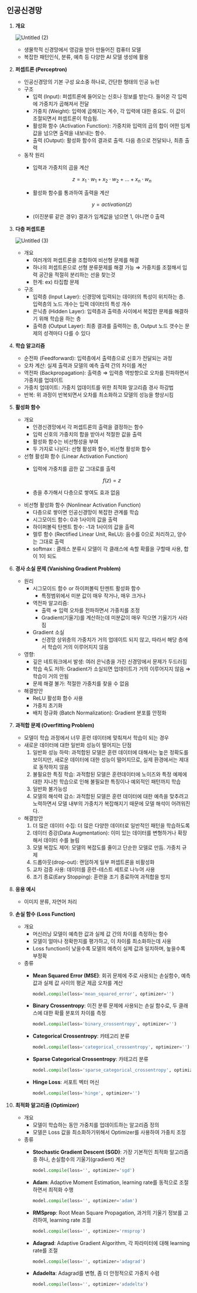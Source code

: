 ## 인공신경망

1. **개요**
    
    ![Untitled (2)](https://github.com/python-Moon/Python_project/assets/162897281/30199703-2def-48c8-b27c-0a9f4e3fc60d)
    
    - 생물학적 신경망에서 영감을 받아 만들어진 컴퓨터 모델
    - 복잡한 패턴인식, 분류, 예측 등 다양한 AI 모델 생성에 활용
2. **퍼셉트론 (Perceptron)**
    - 인공신경망의 기본 구성 요소중 하나로, 간단한 형태의 인공 뉴런
    - 구조
        - 입력 (Input): 퍼셉트론에 들어오는 신호나 정보를 받는다. 들어온 각 입력에 가중치가 곱해져서 전달
        - 가중치 (Weight): 입력에 곱해지는 계수, 각 입력에 대한 중요도. 이 값이 조절되면서 퍼셉트론이 학습됨.
        - 활성화 함수 (Activation Function): 가중치와 입력의 곱의 합이 어떤 임계값을 넘으면 출력을 내보내는 함수.
        - 출력 (Output): 활성화 함수의 결과로 출력. 다음 층으로 전달되나, 최종 출력
    - 동작 원리
        - 입력과 가중치의 곱을 계산
            
            $$
            z = x_1⋅w_1 + x_2⋅w_2 + ... + x_n⋅w_n
            $$
            
        - 활성화 함수를 통과하여 출력을 계산
            
            $$
            y = activation(z)
            $$
            
        - (이진분류 같은 경우) 결과가 임계값을 넘으면 1, 아니면 0 출력
3. **다층 퍼셉트론**
    
    ![Untitled (3)](https://github.com/python-Moon/Python_project/assets/162897281/922d75a4-d29a-4acd-9dd3-c96d94b4942f)
    
    - 개요
        - 여러개의 퍼셉트론을 조합하여 비선형 문제를 해결
        - 하나의 퍼셉트론으로 선형 분류문제를 해결 가능 ⇒ 가중치를 조절해서 입력 공간을 적절히 분리하는 선을 찾는것
        - 한계: ex) 타집합 문제
    - 구조
        - 입력층 (Input Layer): 신경망에 입력되는 데이터의 특성이 위치하는 층. 입력층의 노드 개수는 입력 데이터의 특성 개수
        - 은닉층 (Hidden Layer): 입력층과 출력층 사이에서 복잡한 문제를 해결하기 위해 학습을 하는 층
        - 출력층 (Output Layer): 최종 결과를 출력하는 층, Output 노드 갯수는 문제의 성격마다 다를 수 있다
4. **학습 알고리즘**
    - 순전파 (Feedforward): 입력층에서 출력층으로 신호가 전달되는 과정
    - 오차 계산: 실제 출력과 모델의 예측 출력 간의 차이를 계산
    - 역전파 (Backpropagation): 출력층 ⇒ 입력층 역방향으로 오차를 전파하면서 가중치를 업데이트
    - 가중치 업데이트: 가중치 업데이트를 위한 최적화 알고리즘 경사 하강법
    - 반복: 위 과정이 반복되면서 오차를 최소화하고 모델의 성능을 향상시킴
5. **활성화 함수**
    - 개요
        - 인경신경망에서 각 퍼셉트론의 출력을 결정하는 함수
        - 입력 신호의 가중치의 합을 받아서 적절한 값을 출력
        - 활성화 함수는 비선형성을 부여
        - 두 가지로 나뉜다: 선형 활성화 함수, 비선형 활성화 함수
    - 선형 활성화 함수 (Linear Activation Function)
        - 입력에 가중치를 곱한 값 그대로를 출력
            
            $$
            f(z) = z
            $$
            
        - 층을 추가해서 다층으로 쌓여도 효과 없음
    - 비선형 활성화 함수 (Nonlinear Activation Function)
        - 다층으로 쌓이면 인공신경망이 복잡한 관계를 학습
        - 시그모이드 함수: 0과 1사이의 값을 출력
        - 하이퍼볼릭 탄젠트 함수:  -1과 1사이의 값을 출력
        - 렐루 함수 (Rectified Linear Unit, ReLU): 음수를 0으로 처리하고, 양수는 그대로 출력
        - softmax : 클래스 분류시 모델이 각 클래스에 속할 확률을 구할때 사용, 합이 1이 되도
6. **경사 소실 문제 (Vanishing Gradient Problem)**
    - 원리
        - 시그모이드 함수 or 하이퍼볼릭 탄젠트 활성화 함수
            - 특정범위에서 미분 값이 매우 작거나, 매우 크거나
        - 역전파 알고리즘:
            - 출력 ⇒ 입력 오차를 전파하면서 가중치를 조정
            - Gradient(기울기)를 계산하는데 미분값이 매우 작으면 기울기가 사라짐
        - Gradient 소실
            - 신경망 상위층의 가중치가 거의 업데이트 되지 않고, 따라서 해당 층에서 학습이 거의 이루어지지 않음
    - 영향:
        - 깊은 네트워크에서 발생: 여러 은닉층을 가진 신경망에서 문제가 두드러짐
        - 학습 속도 저하: Gradient가 소실되면 업데이트가 거의 이루어지지 않음 ⇒ 학습이 거의 안됨
        - 문제 해결 불가: 적절한 가중치를 찾을 수 없음
    - 해결방안
        - ReLU 활성화 함수 사용
        - 가중치 초기화
        - 배치 정규화 (Batch Normalization): Gradient 분포를 안정화
7. **과적합 문제 (Overfitting Problem)**
    - 모델이 학습 과정에서 너무 훈련 데이터에 맞춰져서 학습이 되는 경우
    - 새로운 데이터에 대한 일반화 성능이 떨어지는 단점
        1. 일반화 성능 하락: 과적합된 모델은 훈련 데이터에 대해서는 높은 정확도를 보이지만, 새로운 데이터에 대한 성능이 떨어지므로, 실제 환경에서는 제대로 동작하지 않음
        2. 불필요한 특징 학습: 과적합된 모델은 훈련데이터에 노이즈와 특정 예제에 대한 지나친 학습으로 인해 불필요한 특징이나 예외적인 패턴까지 학습
        3. 일반화 불가능성
        4. 모델의 해석력 감소: 과적합된 모델은 훈련 데이터에 대한 예측을 맞추려고 노력하면서 모델 내부의 가중치가 복잡해지기 때문에 모델 해석이 어려워진다.
    - 해결방안
        1. 더 많은 데이터 수집: 더 많은 다양한 데이터로 일반적인 패턴을 학습하도록
        2. 데이터 증강(Data Augmentation): 이미 있는 데이터를 변형하거나 확장해서 데이터 수를 늘림
        3. 모델 복잡도 제어: 모델의 복잡도를 줄이고 단순한 모델로 만듬. 가중치 규제
        4. 드롭아웃(drop-out): 랜덤하게 일부 퍼셉트론을 비활성화
        5. 교차 검증 사용: 데이터를 훈련-테스트 세트로 나누어 사용
        6. 조기 종료(Eary Stopping): 훈련을 조기 종료하여 과적합을 방지
8. **응용 예시**
    - 이미지 분류, 자연어 처리
9. **손실 함수 (Loss Function)**
    - 개요
        - 머신러닝 모델이 예측한 값과 실제 값 간의 차이를 측정하는 함수
        - 모델이 얼마나 정확한지를 평가하고, 이 차이를 최소화하는데 사용
        - Loss function이 낮을수록 모델의 예측이 실제 값과 일치하며, 높을수록 부정확
    - 종류
        - **Mean Squared Error (MSE)**: 회귀 문제에 주로 사용되는 손실함수, 예측 값과 실제 값 사이의 평균 제곱 오차를 계산
            
            ```python
            model.compile(loss='mean_squared_error', optimizer='')
            ```
            
        - **Binary Crossentropy**: 이진 분류 문제에 사용되는 손실 함수로, 두 클래스에 대한 확률 분포의 차이를 측정
            
            ```python
            model.compile(loss='binary_crossentropy', optimizer='')
            ```
            
        - **Categorical Crossentropy**: 카테고리 분류
            
            ```python
            model.compile(loss='categorical_crossentropy', optimizer='')
            ```
            
        - **Sparse Categorical Crossentropy**: 카테고리 분류
            
            ```python
            model.compile(loss='sparse_categorical_crossentropy', optimizer='')
            ```
            
        - **Hinge Loss**: 서포트 벡터 머신
            
            ```python
            model.compile(loss='hinge', optimizer='')
            ```
            
10. **최적화 알고리즘 (Optimizer)**
    - 개요
        - 모델이 학습하는 동안 가중치를 업데이트하는 알고리즘 정의
        - 모델은 Loss 값을 최소화하기위해서  Optimizer를 사용하여 가중치 조정
    - 종류
        - **Stochastic Gradient Descent (SGD)**: 가장 기본적인 최적화 알고리즘 중 하나, 손실함수의 기울기(gradient) 계산
            
            ```python
            model.compile(loss='', optimizer='sgd')
            ```
            
        - **Adam**: Adaptive Moment Estimation, learning rate를 동적으로 조절하면서 최적화 수행
            
            ```python
            model.compile(loss='', optimizer='adam')
            ```
            
        - **RMSprop**: Root Mean Square Propagation, 과거의 기울기 정보를 고려하여, learning rate 조절
            
            ```python
            model.compile(loss='', optimizer='rmsprop')
            ```
            
        - **Adagrad**: Adaptive Gradient Algorithm, 각 파라미터에 대해 learning rate를 조절
            
            ```python
            model.compile(loss='', optimizer='adagrad')
            ```
            
        - **Adadelta**: Adagrad를 변형, 좀 더 안정적으로 가중치 수렴
            
            ```python
            model.compile(loss='', optimizer='adadelta')
            ```
